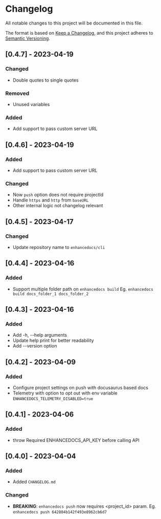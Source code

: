 # Changelog

All notable changes to this project will be documented in this file.

The format is based on [Keep a Changelog](https://keepachangelog.com/en/1.0.0/),
and this project adheres to [Semantic Versioning](https://semver.org/spec/v2.0.0.html).

## [0.4.7] - 2023-04-19

### Changed
- Double quotes to single quotes

### Removed
- Unused variables

### Added
- Add support to pass custom server URL

## [0.4.6] - 2023-04-19

### Added
- Add support to pass custom server URL

### Changed
- Now `push` option does not require projectId
- Handle `https` and `http` from `baseURL`
- Other internal logic not changelog relevant

## [0.4.5] - 2023-04-17

### Changed
- Update repository name to `enhancedocs/cli`

## [0.4.4] - 2023-04-16

### Added
- Support multiple folder path on `enhancedocs build` Eg. `enhancedocs build docs_folder_1 docs_folder_2`

## [0.4.3] - 2023-04-16

### Added
- Add -h, --help arguments
- Update help print for better readability
- Add --version option

## [0.4.2] - 2023-04-09

### Added
- Configure project settings on push with docusaurus based docs
- Telemetry with option to opt out with env variable `ENHANCEDOCS_TELEMETRY_DISABLED=true`

## [0.4.1] - 2023-04-06

### Added
- throw Required ENHANCEDOCS_API_KEY before calling API

## [0.4.0] - 2023-04-04

### Added
- Added `CHANGELOG.md`

### Changed

- **BREAKING**: `enhancedocs push` now requires <project_id> param. Eg. `enhancedocs push 642804b142f493e8962cb6d7`
